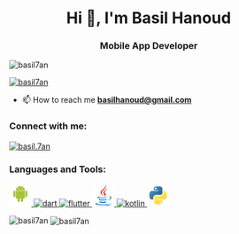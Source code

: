 <h1 align="center">Hi 👋, I'm Basil Hanoud</h1>
<h3 align="center">Mobile App Developer</h3>

<p align="left"> <img src="https://komarev.com/ghpvc/?username=basil7an&label=Profile%20views&color=0e75b6&style=flat" alt="basil7an" /> </p>

<p align="left"> <a href="https://github.com/ryo-ma/github-profile-trophy"><img src="https://github-profile-trophy.vercel.app/?username=basil7an" alt="basil7an" /></a> </p>

- 📫 How to reach me **basilhanoud@gmail.com**

<h3 align="left">Connect with me:</h3>
<p align="left">
<a href="https://instagram.com/basil.7an" target="blank"><img align="center" src="https://raw.githubusercontent.com/rahuldkjain/github-profile-readme-generator/master/src/images/icons/Social/instagram.svg" alt="basil.7an" height="30" width="40" /></a>
</p>

<h3 align="left">Languages and Tools:</h3>
<p align="left"> <a href="https://developer.android.com" target="_blank" rel="noreferrer"> <img src="https://raw.githubusercontent.com/devicons/devicon/master/icons/android/android-original-wordmark.svg" alt="android" width="40" height="40"/> </a> <a href="https://dart.dev" target="_blank" rel="noreferrer"> <img src="https://www.vectorlogo.zone/logos/dartlang/dartlang-icon.svg" alt="dart" width="40" height="40"/> </a> <a href="https://flutter.dev" target="_blank" rel="noreferrer"> <img src="https://www.vectorlogo.zone/logos/flutterio/flutterio-icon.svg" alt="flutter" width="40" height="40"/> </a> <a href="https://www.java.com" target="_blank" rel="noreferrer"> <img src="https://raw.githubusercontent.com/devicons/devicon/master/icons/java/java-original.svg" alt="java" width="40" height="40"/> </a> <a href="https://kotlinlang.org" target="_blank" rel="noreferrer"> <img src="https://www.vectorlogo.zone/logos/kotlinlang/kotlinlang-icon.svg" alt="kotlin" width="40" height="40"/> </a> <a href="https://www.python.org" target="_blank" rel="noreferrer"> <img src="https://raw.githubusercontent.com/devicons/devicon/master/icons/python/python-original.svg" alt="python" width="40" height="40"/> </a> </p>

<p><img align="left" src="https://github-readme-stats.vercel.app/api/top-langs?username=basil7an&show_icons=true&locale=en&layout=compact" alt="basil7an" /></p>

<p>&nbsp;<img align="center" src="https://github-readme-stats.vercel.app/api?username=basil7an&show_icons=true&locale=en" alt="basil7an" /></p>
